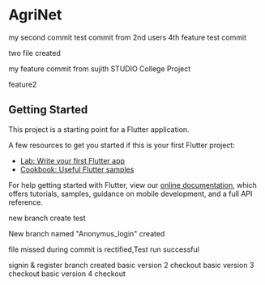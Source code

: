 # AgriNet
my second commit test
commit from 2nd users
4th feature test commit

two file created

my feature commit from sujith STUDIO
College Project

feature2

## Getting Started

This project is a starting point for a Flutter application.

A few resources to get you started if this is your first Flutter project:

- [Lab: Write your first Flutter app](https://flutter.dev/docs/get-started/codelab)
- [Cookbook: Useful Flutter samples](https://flutter.dev/docs/cookbook)

For help getting started with Flutter, view our
[online documentation](https://flutter.dev/docs), which offers tutorials,
samples, guidance on mobile development, and a full API reference.

new branch create test

New branch named "Anonymus_login" created

file missed during commit is rectified,Test run successful

signin & register branch created
basic version 2 checkout
basic version 3 checkout
basic version 4 checkout
